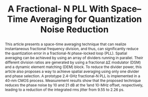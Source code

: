 ---
title: A Fractional- N PLL With Space–Time Averaging for Quantization Noise Reduction

authors:
- Yanlong Zhang
- Arindam Sanyal
- Xueyi Yu
- Xing Quan
- Kailin Wen
- Xiyuan Tang
- Gang Jin
- Li Geng
- Nan Sun

publishDate: "2019-11-12"

summary: JSSC, 2020 (CICC invited submission)

abstract: "This article presents a space-time averaging technique that can realize instantaneous fractional frequency division, and thus, can significantly reduce the quantization error in a fractional-N phase-locked loop (PLL). Spatial averaging can be achieved by using an array of dividers running in parallel. Their different division ratios are generated by using a fractional ΔΣ modulator (DSM) and a dynamic element matching (DEM) block. To reduce the divider power, this article also proposes a way to achieve spatial averaging using only one divider and phase selection. A prototype 2.4-GHz fractional-N PLL is implemented in a 40-nm CMOS process. Measurement results show that the proposed technique reduces the phase noise by 10 and 21 dB at the 1and 10-MHz offset, respectively, leading to a reduction of the integrated rms jitter from 9.55 to 2.26 ps."

publication_types: ["2"]

publication: "IEEE Journal of Solid-State Circuits ( Volume: 55, Issue: 3, March 2020)"

tags:
- ΔΣ modulator (DSM)
- data-weighted averaging (DWA)
- dynamic element matching (DEM)
- fractional-N PLL
- frequency synthesizer
- phase noise
- phase-locked loop (PLL)
- quantization noise reduction

links:
- name: IEEE Xplore
  url: https://ieeexplore.ieee.org/document/8896938/
---
